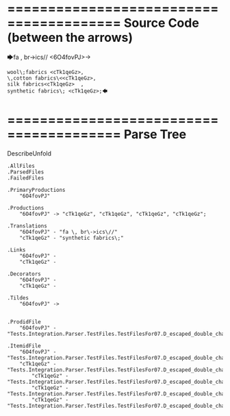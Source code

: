 ========================================
Source Code (between the arrows)
========================================

🡆fa \, br\->ics\// <6O4fovPJ>->

    wool\;fabrics <cTk1qeGz>,
    \,cotton fabrics\<<cTk1qeGz>,
    silk fabrics<cTk1qeGz>  ,
    synthetic fabrics\; <cTk1qeGz>;🡄

========================================
Parse Tree
========================================
DescribeUnfold

    .AllFiles
    .ParsedFiles
    .FailedFiles

    .PrimaryProductions
        "6O4fovPJ" 

    .Productions
        "6O4fovPJ" -> "cTk1qeGz", "cTk1qeGz", "cTk1qeGz", "cTk1qeGz";

    .Translations
        "6O4fovPJ" - "fa \, br\->ics\//"
        "cTk1qeGz" - "synthetic fabrics\;"

    .Links
        "6O4fovPJ" - 
        "cTk1qeGz" - 

    .Decorators
        "6O4fovPJ" - 
        "cTk1qeGz" - 

    .Tildes
        "6O4fovPJ" -> 


    .ProdidFile
        "6O4fovPJ" - "Tests.Integration.Parser.TestFiles.TestFilesFor07.D_escaped_double_characters2.ds"

    .ItemidFile
        "6O4fovPJ" - "Tests.Integration.Parser.TestFiles.TestFilesFor07.D_escaped_double_characters2.ds"
        "cTk1qeGz" - "Tests.Integration.Parser.TestFiles.TestFilesFor07.D_escaped_double_characters2.ds"
            "cTk1qeGz" - "Tests.Integration.Parser.TestFiles.TestFilesFor07.D_escaped_double_characters2.ds"
            "cTk1qeGz" - "Tests.Integration.Parser.TestFiles.TestFilesFor07.D_escaped_double_characters2.ds"
            "cTk1qeGz" - "Tests.Integration.Parser.TestFiles.TestFilesFor07.D_escaped_double_characters2.ds"

